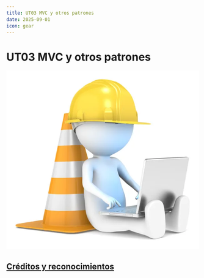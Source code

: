 ```yaml
---
title: UT03 MVC y otros patrones
date: 2025-09-01    
icon: gear
---
```


# UT03 MVC y otros patrones
![En construcción](/images/under-construction.jpg)
<!--
## 1. Introducción

En ingeniería del software, como en cualquier otra ingeniería, existen una serie de soluciones estandarizadas que se ajustan sorprendentemente bien a una enorme variedad de situaciones diferentes.
Estas soluciones se denominan **patrones de software**, y vamos a empezar este tema hablando de ellas.

Después nos centraremos en los **patrones de arquitectura**, y sobre todo en uno en concreto denominado **MVC** (*Modelo-Vista-Controlador*), que tiene una enorme importancia en el ámbito de las aplicaciones web.

Pero, antes de meternos de lleno con el patrón MVC, tendremos que darle un par de vueltas al término **“arquitectura”**, porque, en el ámbito de las aplicaciones web, se usa con dos significados distintos que conviene que tengas claros para no hacerte un lío.

Terminaremos el tema mostrando, como siempre, un ejemplo de código bastante basado en la arquitectura MVC, de modo que puedas usarlo para comprender mejor los conceptos teóricos y como base para tus propios proyectos.

### 1.1. Problemas del “código espagueti”

Antes de hablar de patrones, conviene recordar un problema clásico en el desarrollo de software: el **código espagueti**.

Se denomina así al código que:

* No tiene una estructura clara.
* Mezcla lógica de negocio, presentación y acceso a datos en el mismo archivo.
* Es difícil de mantener y escalar.
* Genera errores cuando se modifica, porque todo está acoplado.

Un ejemplo real (extraído de proyectos web antiguos en PHP) sería algo así:

```php
<html>
<head><title>Login</title></head>
<body>
<?php
  $conexion = mysqli_connect("localhost","root","","app");
  if ($_POST["user"] && $_POST["pass"]) {
     $sql = "SELECT * FROM usuarios WHERE user='".$_POST["user"]."' 
             AND pass='".$_POST["pass"]."'";
     $res = mysqli_query($conexion,$sql);
     if (mysqli_num_rows($res)>0) {
        echo "<h1>Bienvenido ".$_POST["user"]."</h1>";
     } else {
        echo "<h1>Usuario o contraseña incorrectos</h1>";
     }
  }
?>
<form method="post">
  Usuario: <input type="text" name="user"><br>
  Contraseña: <input type="password" name="pass"><br>
  <input type="submit" value="Entrar">
</form>
</body>
</html>
```

Problemas de este enfoque:

* El **HTML y PHP están mezclados sin separación de responsabilidades**.
* La **lógica de negocio** (autenticación) está pegada a la **vista** (HTML).
* El **acceso a datos** (consulta SQL) se hace de forma insegura y sin validación.
* Es casi imposible reutilizar este código en otro contexto.

Con patrones como MVC, este ejemplo se divide en capas:

* **Modelo** → gestiona la conexión y consulta a la base de datos.
* **Vista** → presenta el formulario y los resultados.
* **Controlador** → coordina la autenticación.

## 2. Patrones de software

Antes de entrar en la parte más práctica de todo este asunto, es decir, antes de que veamos los patrones de arquitectura y los apliquemos en un ejemplo concreto de aplicación web, tienes que dejarme que te hable de los **patrones de software**.

Los patrones de software son soluciones comprobadas a problemas comunes en el *desarrollo de software*. La arquitectura MVC, de hecho, es un patrón, porque se ha probado infinidad de veces y se adapta a la perfección a multitud de problemas diferentes.

Para que un patrón pueda considerarse tal cosa, tiene que cumplir estas condiciones:

* Debe haber sido comprobado en otros sistemas.
* Debe ser fácilmente reutilizable.
* Debe ser aplicable a diferentes circunstancias.
* Debe estar bien documentado.

### 2.1. Tipos de patrones

Dependiendo del grado de abstracción del patrón, existen patrones de diverso tipo:

 1. De arquitectura
 2. De diseño
 3. De creación de objetos
 4. De estructura de clases
 5. De comportamiento
 6. De dialectos
 7. De interacción o interfaz de usuario
 8. De análisis
 9. De dominio

### 2.2. Ejemplo de patrón: el patrón Singleton

Antes de centrarnos en el patrón MVC, vamos a ver, solo a modo de ejemplo, otro tipo de patrón: el **patrón Singleton**, que está considerado un patrón de diseño.

Algunos recursos en una aplicación son de tal naturaleza que **sólo puede existir una instancia** de ese tipo de recurso.
Por ejemplo:

* La conexión a la base de datos.
* El gestor de configuración global de una aplicación.

El patrón Singleton cubre esta necesidad. Un objeto es “singleton” si la aplicación puede generar una y solo una instancia del mismo.

Esta es una implementación sencilla y reutilizable de ese patrón. Utiliza un constructor privado para evitar que se creen varias instancias del objeto y un método static para obtener la única instancia permitida.

::: note 
Ojo, que solo se trata de un ejemplo. De hecho, ni siquiera está completo. No te lo tomes como algo que tengas que aprenderte de memoria o algo así. Lo interesante de este ejemplo es que veas que existen muchos patrones que pueden (y, de hecho, deben) reutilizarse una y otra vez en el diseño de aplicaciones.
:::

```java
public class ConexionBD {
    private static ConexionBD instancia;
    private Connection conexion;

    // Constructor privado para evitar instanciación externa
    private ConexionBD() {
        try {
            Class.forName("org.postgresql.Driver");
            conexion = DriverManager.getConnection(
                "jdbc:postgresql://localhost:5432/miapp",
                "usuario",
                "password"
            );
        } catch (Exception e) {
            e.printStackTrace();
        }
    }

    // Método estático para obtener la instancia única
    public static synchronized ConexionBD getInstance() {
        if (instancia == null) {
            instancia = new ConexionBD();
        }
        return instancia;
    }

    public Connection getConexion() {
        return conexion;
    }
}
```

Uso en un **Servlet o EJB**:

```java
Connection con = ConexionBD.getInstance().getConexion();
```

#### 2.2.2. Ejemplo en Django (Python)

En Django, la gestión de la conexión a base de datos ya está implementada con un patrón similar al Singleton, pero podemos ilustrar el patrón con un servicio propio, por ejemplo un **gestor de configuración**:

```python
class ConfiguracionSingleton:
    __instancia = None

    def __new__(cls, *args, **kwargs):
        if cls.__instancia is None:
            cls.__instancia = super().__new__(cls)
            cls.__instancia.parametros = {}
        return cls.__instancia

    def set_parametro(self, clave, valor):
        self.parametros[clave] = valor

    def get_parametro(self, clave):
        return self.parametros.get(clave, None)

# Uso en cualquier parte del proyecto Django
conf1 = ConfiguracionSingleton()
conf1.set_parametro("modo_debug", True)

conf2 = ConfiguracionSingleton()
print(conf2.get_parametro("modo_debug"))  # Devuelve True
```

Como puede verse, tanto `conf1` como `conf2` apuntan en realidad a la **misma instancia**, lo que garantiza la unicidad.

## 3. Arquitectura de una aplicación web

Ahora que tenemos claro qué es un patrón de software, vamos a centrarnos en los patrones de arquitectura.

Pero existe un problema cuando hablamos de “arquitectura de una aplicación” en el ámbito de las aplicaciones web.

El problema es este: usamos el término “arquitectura de una aplicación” para referirnos a dos cosas distintas: la arquitectura física y la arquitectura lógica.

Vamos a intentar explicar la diferencia.

### 3.1. Arquitecturas FÍSICAS multicapa (multitier)

Una arquitectura física de varios niveles (multinivel o multitier, en inglés) consiste en un conjunto de ordenadores conectados a una red que ejecutan de forma conjunta una aplicación.

El ejemplo más sencillo es la arquitectura cliente-servidor, la más popular en aplicaciones web sencillas: una máquina cliente y una máquina servidor ejecutan alternativamente fragmentos del código, proporcionando al usuario final la sensación de una aplicación unificada.

![Arquitectura en 2 niveles](/images/dwes/03-arquitectura-2-niveles.png)

Por supuesto, nada impide que tengamos más de dos máquinas colaborando en red para ejecutar una aplicación web. Podemos tener, por ejemplo, un cliente, un servidor web y un servidor de bases de datos (estos dos últimos en dos máquinas físicas diferentes). Esto sería una arquitectura de 3 niveles físicos.

Esta arquitectura se puede generalizar. Una con N niveles físicos tendría este aspecto:

![Arquitectura en N niveles](/images/dwes/03-arquitectura-N-niveles.png)

La arquitectura física es algo que incumbe sobre todo a los administradores de sistemas, que son los encargados de montarla, configurarla y mantenerla. Para el programador, sin embargo, suele resultar transparente.

Por ejemplo, cuando nos conectamos a un servidor de bases de datos desde nuestra aplicación, poco importa que ese servidor esté en la misma máquina física o en otra máquina diferente: la forma de conectarse y operar con la base de datos es exactamente la misma.

Así que la arquitectura física, siendo importante, no lo es demasiado para nosotros y nosotras como desarrolladores.

En cambio, la arquitectura lógica es otra historia…

### 3.2. Arquitecturas LÓGICAS multicapa (multilayer)

Ahora viene la vuelta de tuerca: la arquitectura de una aplicación también puede referirse a sus capas (layers en inglés) lógicas. Es decir, a las capas de software que nosotros, los desarrolladores/as, creamos.

**Dividir una aplicación en capas que colaboran entre sí por medio de interfaces bien definidos** no es una idea nueva, ni pertenece exclusivamente al ámbito de la programación web. Pero la mayor parte de las aplicaciones web hacen uso de este mecanismo de abstracción.

La idea es fragmentar nuestra aplicación en capas de niveles de abstracción cada vez mayor. En un extremo, la **capa más abstracta** es la que interacciona con el **usuario**: ahí se implementará nuestro interfaz de usuario, o lo que en aplicaciones web se llama front-end.

En el otro extremo, la **capa menos abstracta** es la que está en contacto con el **hardware** de la máquina. Bueno, en el caso de una aplicación web, no hay contacto directo con el harware, sino con otras capas aún menos abstractas que están fuera de nuestra aplicación, como el sistema operativo, el servidor web o el gestor de bases de datos. Esas capas externas a nuestra aplicación son las que, realmente, interaccionan con el hardware en última instancia.

Esta división en capas de abstracción, que puede parecer una complicación innecesaria, tiene un montón de ventajas y por eso se usa en cualquier aplicación un poco más complicada que “Hola, mundo”.

### 3.3. Ventajas de las arquitecturas multicapa

Las arquitecturas multicapa permiten varias cosas que no pueden hacerse con los códigos monolíticos. Entre otras:

* Desarrollar en paralelo cada capa (mayor rapidez de desarrollo).
* Aplicaciones más robustas gracias al encapsulamiento. ¿Te suena? ¡Programación orientada a objetos! Cada capa se implementa en una clase, y cada clase hace su trabajo sin importunar a las demás y sin preocuparse por cómo funcionan las otras internamente.
* El matenimiento es más sencillo.
* Más flexibilidad para añadir módulos.
* Más seguridad, al poder aislar (relativamente) cada capa del resto.
* Mejor escalabilidad: es más fácil hacer crecer al sistema.
* Mejor rendimiento (aunque esto podría discutirse: puedes hacer un sistema multicapa con un rendimiento desastroso y un sistema monolítico que vaya como un tiro. Pero, en general, es más fácil mejorar el rendimiento trabajando en cada capa por separado).
* Es más fácil hacer el control de calidad, incluyendo la fase de pruebas.

El único inconveniente reseñable de las arquitecturas multicapa es que pueden hacer que una aplicación muy simple se vuelva artificialmente más compleja de lo necesario. Pero eso solo sucede en aplicaciones muy, pero que muy simples. Para cualquier aplicación convencional, la arquitectura multicapa simplifica el diseño en lugar de complicarlo.

En resumen: todo son ventajas. Ya ves por qué todo el mundo hace aplicaciones web con arquitecturas multicapa.

### 3.4. La arquitectura Modelo-Vista-Controlador (MVC)

Y por fin llegamos a la palabreja: la arquitectura Modelo-Vista-Controlador o MVC.

Cuando hablamos de **arquitectura de una aplicación** nos referimos a la estructura básica que la sustenta, como los pilares de un edificio en construcción. Si quitas las paredes, las ventanas, las puertas, los azulejos de la cocina… todavía pueden distinguirse las formas fundamentales, ¿verdad?

Pues bien, el *patrón de arquitectura* más popular en aplicaciones web se llama **MVC o Modelo-Vista-Controlador** y muy pronto se va a convertir para ti en un viejo amigo.

#### 3.4.1. ¿Qué es el MVC?

El MVC es tan solo una **arquitectura multicapa estandarizada**. Una arquitectura de **3 capas**, para ser exactos.

Este es el esquema de una arquitectura en 3 capas. Recuerda lo que hemos visto antes: cada capa ejecuta una parte de la solución, y entre ellas colaboran para formar la aplicación completa. La capa superior interactúa con el usuario; la capa inferior, con la máquina (donde dice “hardware”, debería decir “cualquier cosa menos abstracta que nuestro programa”). Tienes permiso para imaginar cada capa como una clase con sus métodos y atributos.

![Arquitectura en 3 capas](/images/dwes/03-arquitectura-3-capas.png)

Pues bien, si a esas tres capas les ponemos nombres exóticos como modelo, vista y controlador, y tuneamos un poco el esquema, ya lo tenemos: la arquitectura MVC.

![Arquitectura MVC](/images/dwes/03-arquitectura-mvc.png)

Es decir, **la arquitectura MVC solo es un caso particular de la arquitectura en 3 capas.**

¿Y ya está? Bueno, no. Ahora tienes que aprender qué significa en realidad esta palabrería.

Porque todo esto está muy bien como construcción teórica, pero ¿cómo te afecta a ti a la hora de programar? ¿Qué clases tienes que crear? ¿Qué parte del código hay que poner en cada clase?

En la práctica, es más simple de lo que parece. Lo vas a ver enseguida. Y lo maravilloso es que el 99,99% de las aplicaciones web encajan como un guante en esta arquitectura. Es decir, apenas tendremos que hacer trabajo de diseño previo, porque, si es una aplicación web, ya sabemos qué clases tendremos que construir: los que nos indique la arquitectura MVC.

Antes de pasar a la parte práctica de todo esto, permíteme un breve apunte: por supuesto, nada impide construir arquitecturas con más de 3 capas. De hecho, nosotros vamos a usar una variante del MVC en el que se añade una capa adicional por debajo del modelo, es decir, una arquitectura con 4 capas. Pero ya llegaremos a eso.

#### 3.4.2. MVC en la práctica: una implementación incremental

Tras esta introducción al MVC, vamos a estudiar a fondo este patrón. Y lo vamos a hacer por medio de un ejemplo, que es como mejor suelen comprenderse estas cosas. Una vez terminado y comprendido el ejemplo, daremos una definición más teórica.

Es decir, que lo vamos hacer al revés de lo habitual: primero la práctica y luego la teoría. Según mi experiencia, la gente suele comprenderlo mejor en ese orden.

Pero, para que esto funcione, tienes que leer el código fuente con atención. Es un código sencillo y bien comentado, y que se va complicando muy poco a poco, en pasos incrementales, desde un código clásico monolítico hasta una implementación completa de un MVC.

Si lo lees con la atención que te pido, verás como, al acabar, entenderás perfectamente en qué consiste el MVC y podrás empezar a aplicarlo en tus proyectos.

El ejemplo con el que vamos a trabajar es este: supongamos que queremos programar una pequeña aplicación web que nos permita hacer publicaciones en una especie de blog simplificado. Esas publicaciones se guardan como registros en una tabla de una base de datos.

En el código de ejemplo sobre el que vamos a trabajar, nos vamos a centrar en una funcionalidad concreta de este mini-blog: el listado de los artículos existentes en la base de datos.

##### a. Código monolítico

Una primera aproximación a la solución, sin usar ningún patrón de arquitectura en absoluto, podría ser esta (échale un vistazo y asegúrate de entenderlo):

```java
@WebServlet("/articulos")
public class ArticulosServlet extends HttpServlet {
    protected void doGet(HttpServletRequest request, HttpServletResponse response) throws IOException {
        response.setContentType("text/html;charset=UTF-8");
        try (PrintWriter out = response.getWriter();
             Connection con = DriverManager.getConnection(
                "jdbc:postgresql://localhost:5432/miapp", "usuario", "clave");
             Statement st = con.createStatement();
             ResultSet rs = st.executeQuery("SELECT fecha, titulo FROM articulo")) {

            out.println("<h1>Listado de Artículos</h1>");
            out.println("<table><tr><th>Fecha</th><th>Título</th></tr>");
            while (rs.next()) {
                out.println("<tr><td>" + rs.getDate("fecha") + "</td><td>" + rs.getString("titulo") + "</td></tr>");
            }
            out.println("</table>");
        } catch (Exception e) {
            e.printStackTrace();
        }
    }
}
```

Esta solución se denomina monolítica, porque incluye todo el código necesario en el mismo bloque.

Por supuesto, para un ejemplo tan simple como este, el código monolítico es más que suficiente, pero en un sistema más complejo pronto empieza a convertirse en un monstruo inmanejable.

##### b. Primera mejora: controlador + vista

Vamos a aproximarnos un poco a la solución MVC separando ese código monolítico en dos bloques (que guardaremos en archivos distintos):

* Un controlador (archivo ArticulosServlet.java).
* Una vista (archivo showAllArticles.jsp).

Primero, el controlador. Se encargará de recuperar los datos, pero no de mostrarlos. Generar el interfaz de usuario, es decir, el HTML, será la labor que le dejaremos a la vista. El controlador preparará esos datos y los empaquetará en un array para que estén disponibles en la vista mediante su inclusion en el jsp usando `request.setAttribute`.

```java
@WebServlet("/articulos")
public class ArticulosServlet extends HttpServlet {
    protected void doGet(HttpServletRequest request, HttpServletResponse response)
            throws ServletException, IOException {

        List<String[]> articulos = new ArrayList<>();
        try (Connection con = DriverManager.getConnection(
                "jdbc:postgresql://localhost:5432/miapp", "usuario", "clave");
             Statement st = con.createStatement();
             ResultSet rs = st.executeQuery("SELECT fecha, titulo FROM articulo")) {

            while (rs.next()) {
                articulos.add(new String[]{rs.getString("fecha"), rs.getString("titulo")});
            }
        } catch (Exception e) {
            e.printStackTrace();
        }
        request.setAttribute("articulos", articulos);
        request.getRequestDispatcher("showAllArticles.jsp").forward(request, response);
    }
}

```

La vista que mostrará los datos del array contiene un código muy semejante al de la solución monolítica, solo que ahora estará ubicada en un archivo aparte (showAllArticles.jsp) y hará un bucle sobre el array de resultados que le ha preparado el controlador:

```html
<h1>Listado de Artículos</h1>
<table>
    <tr><th>Fecha</th><th>Título</th></tr>
    <c:forEach var="art" items="${articulos}">
        <tr>
            <td>${art[0]}</td>
            <td>${art[1]}</td>
        </tr>
    </c:forEach>
</table>
```

##### c. Segunda mejora: modelo, vista y controlador

En esta segunda mejora, dividiremos el código en tres bloques (ubicados, de nuevo, en archivos diferentes):

* Un modelo para los artículos (archivo ArticuloDAO.java). Contendrá una clase con un método que se encargará de acceder a la base de datos y empaquetar el resultado de la consulta en un array de objetos de nuestra entidad (archivo Articulo.java).

```java
public class Articulo {
    private Date fecha;
    private String titulo;

    public Articulo(Date fecha, String titulo) {
        this.fecha = fecha;
        this.titulo = titulo;
    }
    public Date getFecha() { return fecha; }
    public String getTitulo() { return titulo; }
}
```

* Una vista (archivo showAllArticles.jsp). Se encargará de generar el HTML con el resultado de la consulta.
* Un controlador (archivo ArticulosServlet.java). Se encargará de invocar al modelo y a la vista en el orden correcto.

Por lo tanto, el controlador (ArticulosServlet.java), al extraer de él todo lo que tenga que ver con la base de datos, se queda en algo tan sencillo como esto:

```java
@WebServlet("/articulos")
public class ArticulosServlet extends HttpServlet {
    protected void doGet(HttpServletRequest request, HttpServletResponse response)
            throws ServletException, IOException {
        ArticuloDAO dao = new ArticuloDAO();
        request.setAttribute("articulos", dao.getAll());
        request.getRequestDispatcher("showAllArticles.jsp").forward(request, response);
    }
}
```

El modelo (articles.php) consta de una clase con solo un método (de momento) encargado de consultar todos los artículos y devolverlos empaquetados en un array:

```java
public class ArticuloDAO {
    public List<Articulo> getAll() {
        List<Articulo> lista = new ArrayList<>();
        try (Connection con = DriverManager.getConnection(
                "jdbc:postgresql://localhost:5432/miapp", "usuario", "clave");
             Statement st = con.createStatement();
             ResultSet rs = st.executeQuery("SELECT fecha, titulo FROM articulo")) {

            while (rs.next()) {
                lista.add(new Articulo(rs.getDate("fecha"), rs.getString("titulo")));
            }
        } catch (Exception e) {
            e.printStackTrace();
        }
        return lista;
    }
}

```

Por último, la vista (showAllArticles.jsp) será exactamente igual que en la versión anterior: un recorrido por el array de artículos para mostrarlos en formato HTML:

```html
<h1>Listado de Artículos</h1>
<table>
    <tr><th>Fecha</th><th>Título</th></tr>
    <c:forEach var="art" items="${articulos}">
        <tr>
            <td>${art[0]}</td>
            <td>${art[1]}</td>
        </tr>
    </c:forEach>
</table>
```

##### d. Tercera mejora: añadiendo capa de abstracción de datos

Como no sabemos lo que es el miedo, vamos a complicar nuestro patrón modelo-vista-controlador con una **cuarta capa**: **la capa de abstracción de datos.**

La idea de esta capa adicional es proporcionar un mecanismo de abstracción respecto del gestor de base de datos concreto que estemos utilizando.

Vaya frasecita, ¿eh? *“Un mecanismo de abstracción respecto del gestor de base de datos”*. Si no has bizqueado un poco al leerlo, es que tienes los nervios de acero. ¿Qué narices significa eso?

Es solo una de esas expresiones que los informáticos usamos para fardar, como cuando un médico te dice que estás acatarrado, pero te lo dice en latín para que parezca más complicado de lo que es.

Te explico qué es eso del *“mecanismo de abstracción bla, bla, bla”*.

Si te fijas en el modelo de la solución anterior, verás que estamos usando directamente **JDBC** con `Connection`, `Statement` y `ResultSet`. El problema es que esas clases y métodos dependen del gestor de base de datos concreto (PostgreSQL, MySQL, etc.). Si algún día quisiéramos cambiar el gestor de base de datos, tendríamos que revisar todos nuestros modelos y modificar miles de líneas de código.

Una forma de independizar nuestra aplicación del gestor de base de datos que haya debajo es programar lo que se llama **capa de abstracción**, que contenga unos pocos métodos genéricos (como `dataQuery()` para lanzar `SELECT` o `dataManipulation()` para lanzar `INSERT`, `UPDATE` o `DELETE`).

De ese modo, cuando queramos hacer una consulta desde el modelo, no lo haremos con las clases de JDBC directamente, sino con nuestros métodos. Si algún día necesitamos cambiar de SGBD, solo tendríamos que reescribir esta capa (unas decenas de líneas), en lugar de todo el proyecto.

Por lo tanto, en esta tercera mejora vamos a dividir el código en cuatro bloques:

* Un **controlador** (un `Servlet` que hace de Front Controller).
* Una **vista** (un JSP).
* Un **modelo en dos capas**:

  * Capa de abstracción de datos (`Db.java`).
  * Capa de acceso a datos (el modelo de artículos propiamente dicho, `ArticlesDAO.java`).

**Código de la capa de abstracción (Db.java):**

```java
package app.model.db;

import java.sql.*;
import java.util.*;

public class Db {
    private Connection conn;

    /** Abre la conexión con la base de datos */
    public int createConnection(String server, String username, String pass, String dbname) {
        try {
            Class.forName("org.postgresql.Driver"); // o el driver que uses
            String url = "jdbc:postgresql://" + server + "/" + dbname;
            conn = DriverManager.getConnection(url, username, pass);
            return 0;
        } catch (Exception e) {
            e.printStackTrace();
            return -1;
        }
    }

    /** Cierra la conexión con la base de datos */
    public void closeConnection() {
        try {
            if (conn != null && !conn.isClosed()) conn.close();
        } catch (SQLException ignored) {}
    }

    /** Lanza una consulta (SELECT) contra la base de datos */
    public List<Map<String, Object>> dataQuery(String sql) {
        List<Map<String, Object>> result = new ArrayList<>();
        try (Statement st = conn.createStatement();
             ResultSet rs = st.executeQuery(sql)) {
            ResultSetMetaData md = rs.getMetaData();
            int cols = md.getColumnCount();
            while (rs.next()) {
                Map<String, Object> row = new HashMap<>();
                for (int i = 1; i <= cols; i++) {
                    row.put(md.getColumnLabel(i), rs.getObject(i));
                }
                result.add(row);
            }
        } catch (SQLException e) {
            e.printStackTrace();
        }
        return result;
    }

    /** Lanza una sentencia de manipulación de datos (INSERT, UPDATE, DELETE) */
    public int dataManipulation(String sql) {
        try (Statement st = conn.createStatement()) {
            return st.executeUpdate(sql);
        } catch (SQLException e) {
            e.printStackTrace();
            return 0;
        }
    }
}
```

**Código del modelo (ArticlesDAO.java):**

```java
package app.model;

import app.model.db.Db;
import java.util.*;

public class ArticlesDAO {

    public List<Map<String, Object>> getAll() {
        Db db = new Db();  // Creamos un objeto para usar nuestra capa de abstracción
        try {
            db.createConnection("localhost", "usuario", "clave", "miapp");
            return db.dataQuery("SELECT fecha, titulo FROM articulo");
        } finally {
            db.closeConnection();
        }
    }
}
```

El **controlador** (`ArticulosServlet.java`) y la **vista** (`showAllArticles.jsp`) son exactamente los mismos que en la mejora anterior, así que no los repetimos.

Y esto es lógico: solo hemos modificado la forma en la que trabaja el modelo, pero gracias al **encapsulamiento**, el resto de la aplicación ni se entera de los cambios.

##### e. Cuarta mejora: transformación en clases y objetos reutilizables

Ahora vamos a dejar el código bien organizado y a mostrarlo (casi) completo.

Lo que haremos es empaquetarlo todo en **clases reutilizables**. Observa que sigue siendo el mismo código fuente, solo que empaquetado en clases y métodos. Lo único que queda fuera de una clase es la inicialización del **Front Controller** (un `Servlet` central que distribuye las peticiones).

Fíjate bien en cómo hemos convertido las vistas en una clase auxiliar (`ViewHelper`) con un método `show()` que nos servirá para mostrar cualquier vista y reutilizar el mismo `header` y `footer`. Cada vista se programará en un archivo JSP independiente que deberemos organizar en directorios y subdirectorios. De momento, nuestra aplicación solo tiene una vista llamada `showAllArticles`, pero se podrían visualizar todas las necesarias usando el método `show()`.

Otra cosa que quiero que observes con mucha atención es el **punto de entrada a la aplicación** (`FrontControllerServlet.java`), porque lo hemos dejado preparado para poder añadir nuevas funciones al programa con posterioridad, así como varios controladores. El método que se ejecutará dependerá no solo de la variable `action` que se pasa por GET, sino también de otra variable llamada `controller`, que también se pasa por GET, y que contendrá el nombre de la clase del controlador.

Así, para invocar, por ejemplo, el método `showAll()` del `ArticlesController`, la ruta debería ser esta:

```
http://mi-servidor/index?controller=ArticlesController&action=showAll
```

Este `FrontControllerServlet` es tan genérico que te servirá para montar cualquier aplicación MVC en el futuro.


**Punto de entrada a la aplicación (FrontControllerServlet.java):**

```java
package app.web;

import jakarta.servlet.*;
import jakarta.servlet.annotation.WebServlet;
import jakarta.servlet.http.*;
import java.io.IOException;
import java.util.HashMap;
import java.util.Map;

@WebServlet("/index")
public class FrontControllerServlet extends HttpServlet {

  private final Map<String, Controller> registry = new HashMap<>();

  @Override
  public void init() {
    registry.put("ArticlesController", new ArticlesController());
    // Añade aquí más controladores si los necesitas
  }

  @Override
  protected void doGet(HttpServletRequest req, HttpServletResponse resp)
      throws ServletException, IOException {
    String action = req.getParameter("action") == null ? "main" : req.getParameter("action");
    String controllerName = req.getParameter("controller") == null ? "ArticlesController" : req.getParameter("controller");

    Controller controller = registry.get(controllerName);
    if (controller == null) {
      resp.sendError(HttpServletResponse.SC_NOT_FOUND, "Controlador no encontrado");
      return;
    }
    controller.execute(action, req, resp);
  }
}

// Interface común para controladores
interface Controller {
  void execute(String action, HttpServletRequest req, HttpServletResponse resp)
      throws ServletException, IOException;
}
```


**Controlador de artículos (ArticlesController.java):**

```java
package app.web;

import app.model.ArticlesDAO;
import app.util.ViewHelper;
import jakarta.servlet.ServletException;
import jakarta.servlet.http.*;
import java.io.IOException;
import java.util.Map;
import java.util.HashMap;

public class ArticlesController implements Controller {

  private final ArticlesDAO dao = new ArticlesDAO();

  @Override
  public void execute(String action, HttpServletRequest req, HttpServletResponse resp)
      throws ServletException, IOException {
    switch (action) {
      case "showAll":
        showAll(req, resp);
        break;
      case "main":
      default:
        showAll(req, resp);
    }
  }

  private void showAll(HttpServletRequest req, HttpServletResponse resp)
      throws ServletException, IOException {
    var articles = dao.getAll();
    Map<String, Object> data = new HashMap<>();
    data.put("articles", articles);
    req.setAttribute("data", data);
    req.setAttribute("articles", articles); // acceso directo, como en el ejemplo
    ViewHelper.show("showAllArticles", req, resp);
  }
}
```


**Clase vista (ViewHelper.java):**

```java
package app.util;

import jakarta.servlet.*;
import jakarta.servlet.http.*;
import java.io.IOException;

public class ViewHelper {
  public static void show(String viewName, HttpServletRequest req, HttpServletResponse resp)
      throws ServletException, IOException {
    RequestDispatcher header = req.getRequestDispatcher("/WEB-INF/views/partials/header.jsp");
    header.include(req, resp);

    RequestDispatcher body = req.getRequestDispatcher("/WEB-INF/views/" + viewName + ".jsp");
    body.include(req, resp);

    RequestDispatcher footer = req.getRequestDispatcher("/WEB-INF/views/partials/footer.jsp");
    footer.include(req, resp);
  }
}
```

**Vista showAllArticles (showAllArticles.jsp):**

```jsp
<%@ page contentType="text/html; charset=UTF-8" %>
<%@ taglib prefix="c" uri="http://java.sun.com/jsp/jstl/core" %>

<h1>Listado de Artículos</h1>
<table>
  <tr><th>Fecha</th><th>Título</th></tr>
  <c:forEach var="article" items="${articles}">
    <tr>
      <td><c:out value="${article.fecha}"/></td>
      <td><c:out value="${article.titulo}"/></td>
    </tr>
  </c:forEach>
</table>
```


**Modelo - Capa de acceso a datos (ArticlesDAO.java):**

```java
package app.model;

import app.model.db.Db;
import java.util.*;

public class ArticlesDAO {

  public List<Map<String, Object>> getAll() {
    Db db = new Db();
    try {
      db.createConnection("localhost", "usuario", "clave", "miapp");
      String sql = "SELECT fecha, titulo FROM articulo";
      return db.dataQuery(sql);
    } finally {
      db.closeConnection();
    }
  }
}
```


**Modelo - Capa de abstracción de datos (Db.java):**

```java
package app.model.db;

import java.sql.*;
import java.util.*;

public class Db {

  private Connection conn;

  public int createConnection(String server, String username, String pass, String dbname) {
    try {
      Class.forName("org.postgresql.Driver"); // o el driver correspondiente
      String url = "jdbc:postgresql://" + server + "/" + dbname;
      conn = DriverManager.getConnection(url, username, pass);
      return 0;
    } catch (Exception e) {
      e.printStackTrace();
      return -1;
    }
  }

  public void closeConnection() {
    try {
      if (conn != null && !conn.isClosed()) conn.close();
    } catch (SQLException ignored) {}
  }

  /** SELECT genérico */
  public List<Map<String, Object>> dataQuery(String sql) {
    List<Map<String, Object>> rows = new ArrayList<>();
    try (Statement st = conn.createStatement();
         ResultSet rs = st.executeQuery(sql)) {
      ResultSetMetaData md = rs.getMetaData();
      int cols = md.getColumnCount();
      while (rs.next()) {
        Map<String, Object> row = new HashMap<>();
        for (int i = 1; i <= cols; i++) {
          row.put(md.getColumnLabel(i), rs.getObject(i));
        }
        rows.add(row);
      }
    } catch (SQLException e) {
      e.printStackTrace();
    }
    return rows;
  }

  /** INSERT/UPDATE/DELETE genérico */
  public int dataManipulation(String sql) {
    try (Statement st = conn.createStatement()) {
      return st.executeUpdate(sql);
    } catch (SQLException e) {
      e.printStackTrace();
      return 0;
    }
  }
}
```

##### f. Quinta (y última) mejora: añadiendo un modelo genérico (con `.env` para la conexión)

En todos los modelos nos solemos encontrar una serie de operaciones que se repiten una y otra vez (obtener todos, obtener por id, borrar, insertar y modificar). Podemos programar un **modelo genérico** para no repetir código: los modelos concretos heredarán de él y tendrán estas operaciones listas.

###### ¿Por qué incorporamos un `.env`?

Porque **no debemos publicar credenciales en el código** ni “quemarlas” en el repositorio. Usar un `.env` nos da:

* **Seguridad**: las credenciales no viajan en el repo.
* **Portabilidad**: puedes tener `.env` distintos para *desarrollo*, *preproducción* y *producción*.
* **Mantenibilidad**: cambiar credenciales o el host no obliga a recompilar ni tocar código.
* **Buenas prácticas** (estilo 12-factor): configuración fuera del binario.

> Nota profesional: en entornos Jakarta EE empresariales es habitual usar **JNDI DataSource** del servidor de aplicaciones o un **secrets manager**. Aquí usamos `.env` por simplicidad didáctica y porque funciona igual de bien en despliegues ligeros (Tomcat/Jetty/Payara Micro, contenedores, etc.).

###### 1) Archivo `.env` y `.gitignore`

**`.env` (en la raíz del proyecto, fuera del war):**

```
DB_HOST=localhost
DB_NAME=miapp
DB_USER=usuario
DB_PASS=clave
```

**`.gitignore`:**

```
.env
```

###### 2) Cargador de variables de entorno

**EnvConfig.java**

```java
package app.util;

import java.io.FileInputStream;
import java.io.IOException;
import java.util.Properties;

public class EnvConfig {
    private static final Properties props = new Properties();
    static {
        try (FileInputStream fis = new FileInputStream(".env")) {
            props.load(fis);
        } catch (IOException e) {
            throw new RuntimeException("No se pudo cargar el archivo .env", e);
        }
    }
    public static String get(String key) {
        return props.getProperty(key);
    }
}
```

###### 3) Capa de abstracción de datos usando `.env`

**Db.java** (igual concepto que en la mejora 3, pero lo recordamos aquí para cerrar el ciclo)

```java
package app.model.db;

import app.util.EnvConfig;
import java.sql.*;
import java.util.*;

public class Db {
    private Connection conn;

    /** Conecta leyendo credenciales desde .env */
    public int createConnection() {
        try {
            Class.forName("org.postgresql.Driver"); // ajusta el driver si usas MySQL/MariaDB
            String url = "jdbc:postgresql://" + EnvConfig.get("DB_HOST") + "/" + EnvConfig.get("DB_NAME");
            conn = DriverManager.getConnection(url, EnvConfig.get("DB_USER"), EnvConfig.get("DB_PASS"));
            return 0;
        } catch (Exception e) {
            e.printStackTrace();
            return -1;
        }
    }

    public void closeConnection() {
        try { if (conn != null && !conn.isClosed()) conn.close(); } catch (SQLException ignored) {}
    }

    /** SELECT genérico → lista de mapas columna→valor */
    public List<Map<String, Object>> dataQuery(String sql) {
        List<Map<String, Object>> rows = new ArrayList<>();
        try (Statement st = conn.createStatement();
             ResultSet rs = st.executeQuery(sql)) {
            ResultSetMetaData md = rs.getMetaData();
            int cols = md.getColumnCount();
            while (rs.next()) {
                Map<String, Object> row = new HashMap<>();
                for (int i = 1; i <= cols; i++) {
                    row.put(md.getColumnLabel(i), rs.getObject(i));
                }
                rows.add(row);
            }
        } catch (SQLException e) {
            e.printStackTrace();
        }
        return rows;
    }

    /** INSERT/UPDATE/DELETE genérico */
    public int dataManipulation(String sql) {
        try (Statement st = conn.createStatement()) {
            return st.executeUpdate(sql);
        } catch (SQLException e) {
            e.printStackTrace();
            return 0;
        }
    }
}
```

###### 4) Modelo genérico

Para evitar conexiones colgadas, abrimos y cerramos conexión **dentro de cada método** (cambio menor respecto a la versión previa, que conectaba en el constructor).

**Model.java**

```java
package app.model;

import app.model.db.Db;
import java.util.*;

public class Model {
    protected String table;  // nombre de la tabla

    public Model(String tableName) {
        this.table = tableName;
    }

    public List<Map<String, Object>> getAll() {
        Db db = new Db();
        try {
            db.createConnection();
            return db.dataQuery("SELECT * FROM " + table);
        } finally {
            db.closeConnection();
        }
    }

    public List<Map<String, Object>> get(int id) {
        Db db = new Db();
        try {
            db.createConnection();
            return db.dataQuery("SELECT * FROM " + table + " WHERE id = " + id);
        } finally {
            db.closeConnection();
        }
    }

    public int delete(int id) {
        Db db = new Db();
        try {
            db.createConnection();
            return db.dataManipulation("DELETE FROM " + table + " WHERE id = " + id);
        } finally {
            db.closeConnection();
        }
    }

    // Inserción sencilla (demo). En producción: usar PreparedStatement.
    public int insert(Map<String, Object> values) {
        StringBuilder cols = new StringBuilder();
        StringBuilder vals = new StringBuilder();
        values.forEach((k, v) -> {
            cols.append(k).append(",");
            vals.append("'").append(v).append("',");
        });
        cols.setLength(cols.length() - 1);
        vals.setLength(vals.length() - 1);

        String sql = "INSERT INTO " + table + " (" + cols + ") VALUES (" + vals + ")";
        Db db = new Db();
        try {
            db.createConnection();
            return db.dataManipulation(sql);
        } finally {
            db.closeConnection();
        }
    }

    // Actualización sencilla (demo). En producción: usar PreparedStatement.
    public int update(int id, Map<String, Object> values) {
        StringBuilder set = new StringBuilder();
        values.forEach((k, v) -> set.append(k).append("='").append(v).append("',"));
        set.setLength(set.length() - 1);

        String sql = "UPDATE " + table + " SET " + set + " WHERE id = " + id;
        Db db = new Db();
        try {
            db.createConnection();
            return db.dataManipulation(sql);
        } finally {
            db.closeConnection();
        }
    }
}
```

> ⚠️ **Importante (seguridad)**: las versiones de `insert()` y `update()` aquí son **didácticas** y construyen SQL como *strings*. En proyectos reales usa **`PreparedStatement`** para evitar **inyección SQL** y problemas de tipos.

###### 5) Modelo específico de ejemplo

**Articles.java**

```java
package app.model;

public class Articles extends Model {
    public Articles() {
        super("articulo"); // nombre de la tabla
    }
}
```

###### 6) Uso rápido desde el controlador (opcional)

```java
Articles articles = new Articles();
var todos = articles.getAll();
var uno = articles.get(1);
articles.delete(2);

Map<String, Object> nuevo = new HashMap<>();
nuevo.put("titulo", "Nuevo post");
nuevo.put("fecha", java.sql.Date.valueOf("2025-09-23"));
articles.insert(nuevo);

Map<String, Object> cambios = new HashMap<>();
cambios.put("titulo", "Título actualizado");
articles.update(1, cambios);
```
 -->
## [Créditos y reconocimientos](/docencia/dam-daw/DWES/98-creditos-reconocimientos.md)